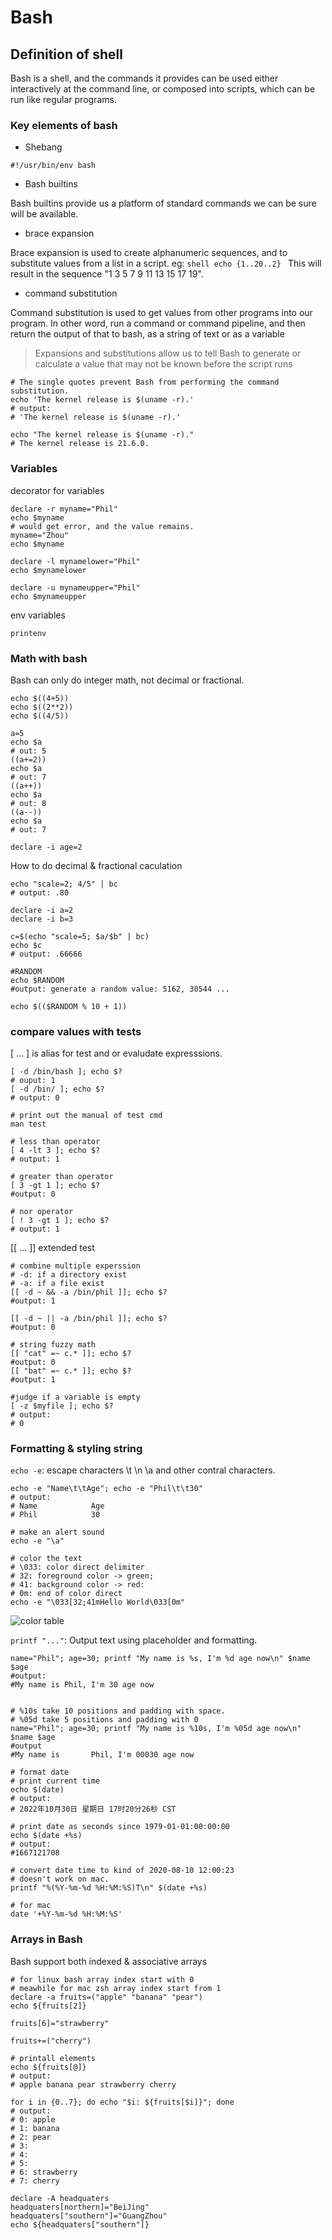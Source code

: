 # Bash

## Definition of shell
Bash is a shell, and the commands it provides can be used either interactively at the command line, or composed into scripts, which can be run like regular programs.

### Key elements of bash


- Shebang
```shell
#!/usr/bin/env bash

```

- Bash builtins

Bash builtins provide us a platform of standard commands we can be sure will be available.

- brace expansion

Brace expansion is used to create alphanumeric sequences, and to substitute values from a list in a script.
    eg:
    ```shell
    echo {1..20..2}
    ```
    This will result in the sequence "1 3 5 7 9 11 13 15 17 19".

- command substitution

Command substitution is used to get values from other programs into our program.
In other word, run a command or command pipeline, and then return the output of that to bash, as a string of text or as a variable

> Expansions and substitutions allow us to tell Bash to generate or calculate a value that may not be known before the script runs

```shell
# The single quotes prevent Bash from performing the command substitution.
echo 'The kernel release is $(uname -r).'
# output:
# 'The kernel release is $(uname -r).'

echo "The kernel release is $(uname -r)."
# The kernel release is 21.6.0.
```

### Variables

decorator for variables
```shell
declare -r myname="Phil"
echo $myname
# would get error, and the value remains.
myname="Zhou"
echo $myname

declare -l mynamelower="Phil"
echo $mynamelower

declare -u mynameupper="Phil"
echo $mynameupper

```

env variables
```
printenv
```

### Math with bash

Bash can only do integer math, not decimal or fractional.

```shell
echo $((4+5))
echo $((2**2))
echo $((4/5))

a=5
echo $a
# out: 5
((a+=2))
echo $a
# out: 7
((a++))
echo $a
# out: 8
((a--))
echo $a
# out: 7

declare -i age=2
```

How to do decimal & fractional caculation

```shell
echo "scale=2; 4/5" | bc
# output: .80

declare -i a=2
declare -i b=3

c=$(echo "scale=5; $a/$b" | bc)
echo $c
# output: .66666

#RANDOM
echo $RANDOM
#output: generate a random value: 5162, 30544 ...

echo $(($RANDOM % 10 + 1))

```

### compare values with tests

[ ... ] is alias for test and or evaludate expresssions.

```shell
[ -d /bin/bash ]; echo $?
# ouput: 1
[ -d /bin/ ]; echo $?
# output: 0

# print out the manual of test cmd
man test

# less than operator
[ 4 -lt 3 ]; echo $?
# output: 1

# greater than operator
[ 3 -gt 1 ]; echo $?
#output: 0

# nor operator
[ ! 3 -gt 1 ]; echo $?
# output: 1
```

[[ ... ]] extended test
```shell
# combine multiple experssion
# -d: if a directory exist
# -a: if a file exist
[[ -d ~ && -a /bin/phil ]]; echo $?
#output: 1

[[ -d ~ || -a /bin/phil ]]; echo $?
#output: 0

# string fuzzy math
[[ "cat" =~ c.* ]]; echo $?
#output: 0
[[ "bat" =~ c.* ]]; echo $?
#output: 1

#judge if a variable is empty
[ -z $myfile ]; echo $?
# output:
# 0
```

### Formatting & styling string

`echo -e`: escape characters \t \n \a and other contral characters.

```shell
echo -e "Name\t\tAge"; echo -e "Phil\t\t30"
# output:
# Name            Age
# Phil            30

# make an alert sound
echo -e "\a"

# color the text
# \033: color direct delimiter
# 32: foreground color -> green; 
# 41: background color -> red:
# 0m: end of color direct
echo -e "\033[32;41mHello World\033[0m"

```

![color table](./termial-color.png)


`printf "..."`: Output text using placeholder and formatting.

```shell
name="Phil"; age=30; printf "My name is %s, I'm %d age now\n" $name $age
#output: 
#My name is Phil, I'm 30 age now


# %10s take 10 positions and padding with space.
# %05d take 5 positions and padding with 0
name="Phil"; age=30; printf "My name is %10s, I'm %05d age now\n" $name $age
#output
#My name is       Phil, I'm 00030 age now

# format date
# print current time
echo $(date)
# output: 
# 2022年10月30日 星期日 17时20分26秒 CST

# print date as seconds since 1979-01-01:00:00:00
echo $(date +%s)
# output:
#1667121708

# convert date time to kind of 2020-08-10 12:00:23
# doesn't work on mac.
printf "%(%Y-%m-%d %H:%M:%S)T\n" $(date +%s)

# for mac 
date '+%Y-%m-%d %H:%M:%S'
```


### Arrays in Bash

Bash support both indexed & associative arrays

```shell
# for linux bash array index start with 0
# meawhile for mac zsh array index start from 1
declare -a fruits=("apple" "banana" "pear")
echo ${fruits[2]}

fruits[6]="strawberry"

fruits+=("cherry")

# printall elements
echo ${fruits[@]}
# output:
# apple banana pear strawberry cherry

for i in {0..7}; do echo "$i: ${fruits[$i]}"; done
# output:
# 0: apple
# 1: banana
# 2: pear
# 3: 
# 4: 
# 5: 
# 6: strawberry
# 7: cherry

declare -A headquaters
headquaters[northern]="BeiJing"
headquaters["southern"]="GuangZhou"
echo ${headquaters["southern"]}


```